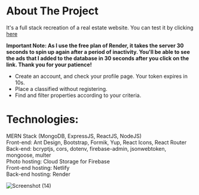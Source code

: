 # About The Project

It's a full stack recreation of a real estate website. You can test it by clicking [here](https://immo-endproject.netlify.app)<br>

**Important Note: As I use the free plan of Render, it takes the server 30 seconds to spin up again after a period of inactivity. You'll be able to see the ads that I added to the database in 30 seconds after you click on the link. Thank you for your patience!**<br>

* Create an account, and check your profile page. Your token expires in 10s.
* Place a classified without registering.
* Find and filter properties according to your criteria.

# Technologies:
MERN Stack (MongoDB, ExpressJS, ReactJS, NodeJS)<br>
Front-end: Ant Design, Bootstrap, Formik, Yup, React Icons, React Router<br>
Back-end: bcryptjs, cors, dotenv, firebase-admin, jsonwebtoken, mongoose, multer<br>
Photo hosting: Cloud Storage for Firebase<br>
Front-end hosting: Netlify<br>
Back-end hosting: Render


![Screenshot (14)](https://user-images.githubusercontent.com/66500873/215929290-8756659f-a98b-4a4d-a616-caf7ea85463d.png)

